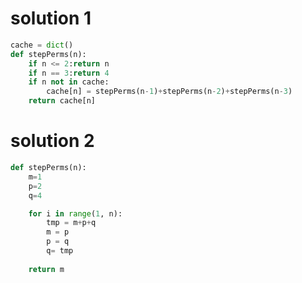 
# solution 1 
``` python
cache = dict()
def stepPerms(n):
    if n <= 2:return n
    if n == 3:return 4
    if n not in cache:
        cache[n] = stepPerms(n-1)+stepPerms(n-2)+stepPerms(n-3)
    return cache[n]
```

# solution 2 
``` python
def stepPerms(n):
    m=1
    p=2
    q=4

    for i in range(1, n):
        tmp = m+p+q
        m = p
        p = q
        q= tmp
        
    return m
```
